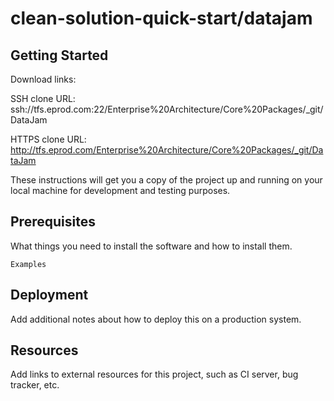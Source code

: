 # clean-solution-quick-start/datajam

## Getting Started

Download links:

SSH clone URL: ssh://tfs.eprod.com:22/Enterprise%20Architecture/Core%20Packages/_git/DataJam

HTTPS clone URL: http://tfs.eprod.com/Enterprise%20Architecture/Core%20Packages/_git/DataJam

These instructions will get you a copy of the project up and running on your local machine for development and testing purposes.

## Prerequisites

What things you need to install the software and how to install them.

```
Examples
```

## Deployment

Add additional notes about how to deploy this on a production system.

## Resources

Add links to external resources for this project, such as CI server, bug tracker, etc.
